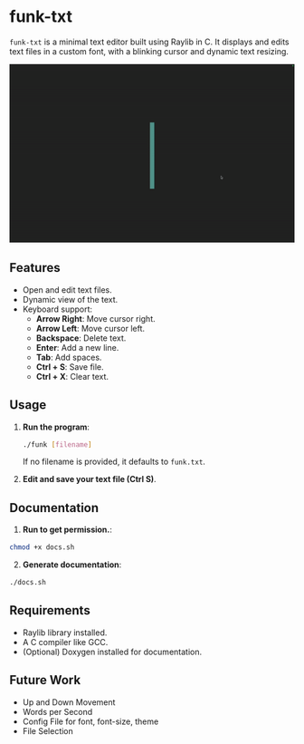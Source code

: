 # funk-txt

`funk-txt` is a minimal text editor built using Raylib in C. It displays and edits text files in a custom font, with a blinking cursor and dynamic text resizing.

![image](demo.gif)

## Features

- Open and edit text files.
- Dynamic view of the text.
- Keyboard support:
  - **Arrow Right**: Move cursor right.
  - **Arrow Left**: Move cursor left.
  - **Backspace**: Delete text.
  - **Enter**: Add a new line.
  - **Tab**: Add spaces.
  - **Ctrl + S**: Save file.
  - **Ctrl + X**: Clear text.

## Usage

1. **Run the program**:
   ```bash
   ./funk [filename]
   ```
   If no filename is provided, it defaults to `funk.txt`.

2. **Edit and save your text file (Ctrl S)**.

## Documentation
1. **Run to get permission.**:
  ```bash
  chmod +x docs.sh
  ```

2. **Generate documentation**:
  ```bash
  ./docs.sh
  ```

## Requirements

- Raylib library installed.
- A C compiler like GCC.
- (Optional) Doxygen installed for documentation.

## Future Work

- Up and Down Movement
- Words per Second
- Config File for font, font-size, theme
- File Selection
